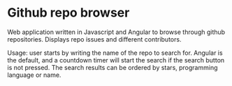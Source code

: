 # Github repo browser

Web application written in Javascript and Angular to browse through github repositories. Displays repo issues and different contributors.

Usage: user starts by writing the name of the repo to search for. Angular is the default, and a countdown timer will start the search if the search button is not pressed. The search results can be ordered by stars, programming language or name.